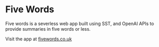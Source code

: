 # Five Words

Five words is a severless web app built using SST, and OpenAI APIs
to provide summaries in five words or less.

Visit the app at [fivewords.co.uk](https://www.fivewords.co.uk)
